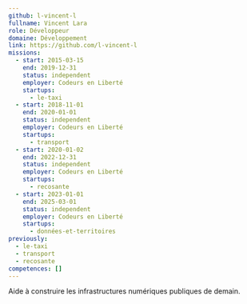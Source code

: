```yaml
---
github: l-vincent-l
fullname: Vincent Lara
role: Développeur
domaine: Développement
link: https://github.com/l-vincent-l
missions:
  - start: 2015-03-15
    end: 2019-12-31
    status: independent
    employer: Codeurs en Liberté
    startups:
      - le-taxi
  - start: 2018-11-01
    end: 2020-01-01
    status: independent
    employer: Codeurs en Liberté
    startups:
      - transport
  - start: 2020-01-02
    end: 2022-12-31
    status: independent
    employer: Codeurs en Liberté
    startups:
      - recosante
  - start: 2023-01-01
    end: 2025-03-01
    status: independent
    employer: Codeurs en Liberté
    startups:
      - données-et-territoires
previously:
  - le-taxi
  - transport
  - recosante
competences: []
---
```

Aide à construire les infrastructures numériques publiques de demain.
